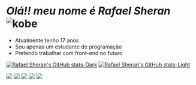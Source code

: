 # *Olá!! meu nome é Rafael Sheran* ![kobe](https://github.com/sheranrafael/sheranrafael/assets/154270131/a52bee49-aa50-4493-ada7-37ff9cf86204)





-   Atualmente tenho 17 anos
-   Sou apenas um estudante de programação 
-   Pretendo trabalhar com front-end no futuro 

[![Rafael Sheran's GitHub stats-Dark](https://github-readme-stats.vercel.app/api?username=sheranrafael&show_icons=true&theme=dark#gh-dark-mode-only)](https://github.com/sheranrafael/github-readme-stats#gh-dark-mode-only)
[![Rafael Sheran's GitHub stats-Light](https://github-readme-stats.vercel.app/api?username=sheranrafael&show_icons=true&theme=default#gh-light-mode-only)](https://github.com/sheranrafael/github-readme-stats#gh-light-mode-only)

<a href="https://instagram.com/sheran_vitorino" target="_blank"><img src="https://img.shields.io/badge/-Instagram-%23E4405F?style=for-the-badge&logo=instagram&logoColor=white" target="_blank"></a>
 <a href = "mailto:contatosheranvitorino@gmail.com"><img src="https://img.shields.io/badge/-Gmail-%23333?style=for-the-badge&logo=gmail&logoColor=white" target="_blank"></a>
  <a href="https://https://github.com/sheranrafael" target="_blank"><img src="https://img.shields.io/badge/GitHub-593D88?style=for-the-badge&logo=github&logoColor=white" target="_blank"></a>
   <a href="https://store.epicgames.com/pt-BR/u/f0a17939545a4fa6a50ac71b3a5b253f" target="_blank"><img src="https://img.shields.io/badge/Epic%20Games-4285F4?style=for-the-badge&logo=Epic%20Games&logoColor=white" target="_blank"></a>
    <a href target="_blank"><img src="https://img.shields.io/badge/CSS3-1572B6?style=for-the-badge&logo=css3&logoColor=white" target="_blank"></a>
